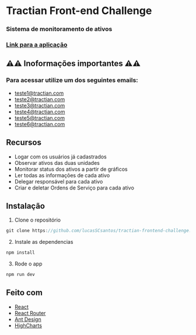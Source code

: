 # Tractian Front-end Challenge

### Sistema de monitoramento de ativos

### [Link para a aplicação](https://lucas-tractian-challenge.herokuapp.com/)

## ⚠️⚠️ Inoformações importantes ⚠️⚠️

### Para acessar utilize um dos seguintes emails:
- teste1@tractian.com
- teste2@tractian.com
- teste3@tractian.com
- teste4@tractian.com
- teste5@tractian.com
- teste6@tractian.com

## Recursos

- Logar com os usuários já cadastrados
- Observar ativos das duas unidades
- Monitorar status dos ativos a partir de gráficos
- Ler todas as informações de cada ativo
- Delegar responsável para cada ativo
- Criar e deletar Ordens de Serviço para cada ativo

## Instalação

1. Clone o repositório

```javascript
git clone https://github.com/lucasSCsantos/tractian-frontend-challenge.git
```

2. Instale as dependencias

```javascript
npm install
```

3. Rode o app

```javascript
npm run dev
```

## Feito com

- [React](https://pt-br.reactjs.org/)
- [React Router](https://reactrouter.com/)
- [Ant Design](https://ant.design/)
- [HighCharts](https://www.highcharts.com/)
